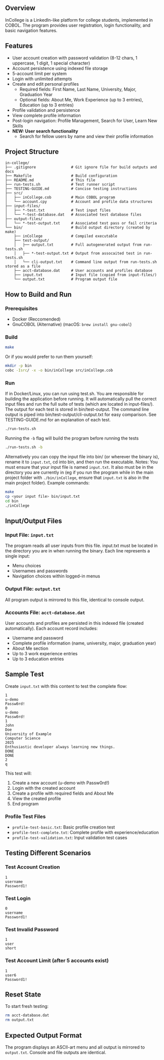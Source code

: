 ## Overview
InCollege is a LinkedIn-like platform for college students, implemented in COBOL. The program provides user registration, login functionality, and basic navigation features.

## Features
- User account creation with password validation (8-12 chars, 1 uppercase, 1 digit, 1 special character)
- Account persistence using indexed file storage
- 5-account limit per system
- Login with unlimited attempts
- Create and edit personal profiles
  - Required fields: First Name, Last Name, University, Major, Graduation Year
  - Optional fields: About Me, Work Experience (up to 3 entries), Education (up to 3 entries)
- Profile validation and persistence
- View complete profile information
- Post-login navigation: Profile Management, Search for User, Learn New Skills
- **NEW: User search functionality**
  - Search for fellow users by name and view their profile information   

## Project Structure

```
in-college/
├── .gitignore                # Git ignore file for build outputs and docs
├── Makefile                  # Build configuration
├── README.md                 # This file
├── run-tests.sh              # Test runner script
├── TESTING-GUIDE.md          # Concise testing instructions
├── src/
│   ├── inCollege.cob         # Main COBOL program
│   └── account.cpy           # Account and profile data structures
├── input-files/
│   ├── *-test.txt            # Test input files
│   └── *-test-database.dat   # Associated test database files
├── output-files/
│   └── *-test-output.txt     # Associated test pass or fail criteria
└── bin/                      # Build output directory (created by make)
    ├── inCollege             # Compiled executable
    ├── test-output/
    │   ├── output.txt        # Full autogenerated output from run-tests.sh
    │   ├── *-test-output.txt # Output from assocaited test in run-tests.sh
    │   └── cli-output.txt    # Command line output from run-tests.sh stored as a file
    ├── acct-database.dat     # User accounts and profiles database
    ├── input.txt             # Input file (copied from input-files/)
    └── output.txt            # Program output file
```

## How to Build and Run

### Prerequisites
- Docker (Reccomended)
- GnuCOBOL (Alternative) (macOS: `brew install gnu-cobol`)

### Build
```bash
make
```

Or if you would prefer to run them yourself:
```bash
mkdir -p bin
cobc -Isrc/ -x -o bin/inCollege src/inCollege.cob
```

### Run
If in Docker/Linux, you can run using test.sh. You are responsible for building the application before running. It will automatically pull the correct input files and run the full suite of tests (which are located in input-files/). The output for each test is stored in bin/test-output. The command line output is piped into bin/test-output/cli-output.txt for easy comparison. See TESTING-GUIDE.md for an explanation of each test.
```bash
./run-tests.sh
```
Running the `-b` flag will build the program before running the tests
```bash
./run-tests.sh -b
```

Alternatively you can copy the input file into bin/ (or wherever the binary is), rename it to `input.txt`, cd into bin, and then run the executable.
Notes: You must ensure that your input file is named `input.txt`. It also must be in the directory you are currently in (eg if you run the program while in the main project folder with `./bin/inCollege`, ensure that `input.txt` is also in the main project folder).
Example commands:
```bash
make
cp <your input file> bin/input.txt
cd bin
./inCollege
```

## Input/Output Files

### Input File: `input.txt`
The program reads all user inputs from this file. input.txt must be located in the directory you are in when running the binary. Each line represents a single input:
- Menu choices
- Usernames and passwords
- Navigation choices within logged-in menus

### Output File: `output.txt`
All program output is mirrored to this file, identical to console output.

### Accounts File: `acct-database.dat`
User accounts and profiles are persisted in this indexed file (created automatically). Each account record includes:
- Username and password
- Complete profile information (name, university, major, graduation year)
- About Me section
- Up to 3 work experience entries
- Up to 3 education entries

## Sample Test

Create `input.txt` with this content to test the complete flow:
```
1
u-demo
Passw0rd!
0
u-demo
Passw0rd!
1
John
Doe
University of Example
Computer Science
2025
Enthusiastic developer always learning new things.
DONE
DONE
2
q
```

This test will:
1. Create a new account (u-demo with Passw0rd!)
2. Login with the created account
3. Create a profile with required fields and About Me
4. View the created profile
5. End program

### Profile Test Files
- `profile-test-basic.txt`: Basic profile creation test
- `profile-test-complete.txt`: Complete profile with experience/education
- `profile-test-validation.txt`: Input validation test cases

## Testing Different Scenarios

### Test Account Creation
```
1
username
Password1!
```

### Test Login
```
0
username
Password1!
```

### Test Invalid Password
```
1
user
short
```

### Test Account Limit (after 5 accounts exist)
```
1
user6
Password1!
```

## Reset State
To start fresh testing:
```bash
rm acct-database.dat
rm output.txt
```

## Expected Output Format
The program displays an ASCII-art menu and all output is mirrored to `output.txt`. Console and file outputs are identical.
